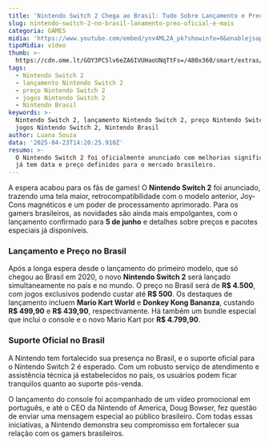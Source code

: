 ```yaml
---
title: 'Nintendo Switch 2 Chega ao Brasil: Tudo Sobre Lançamento e Preços'
slug: nintendo-switch-2-no-brasil-lanamento-preo-oficial-e-mais
categoria: GAMES
midia: 'https://www.youtube.com/embed/ynv4ML2A_pk?showinfo=0&enablejsapi=1'
tipoMidia: video
thumb: >-
  https://cdn.ome.lt/GOY3PC5lv6eZA6IVUHaoUNqTtFs=/480x360/smart/extras/conteudos/00_4ogJLso.jpg
tags:
  - Nintendo Switch 2
  - lançamento Nintendo Switch 2
  - preço Nintendo Switch 2
  - jogos Nintendo Switch 2
  - Nintendo Brasil
keywords: >-
  Nintendo Switch 2, lançamento Nintendo Switch 2, preço Nintendo Switch 2,
  jogos Nintendo Switch 2, Nintendo Brasil
author: Luana Souza
data: '2025-04-23T14:20:25.910Z'
resumo: >-
  O Nintendo Switch 2 foi oficialmente anunciado com melhorias significativas e
  já tem data e preço definidos para o mercado brasileiro.
---
```


A espera acabou para os fãs de games! O **Nintendo Switch 2** foi anunciado, trazendo uma tela maior, retrocompatibilidade com o modelo anterior, Joy-Cons magnéticos e um poder de processamento aprimorado. Para os gamers brasileiros, as novidades são ainda mais empolgantes, com o lançamento confirmado para **5 de junho** e detalhes sobre preços e pacotes especiais já disponíveis.

<blockquote class="twitter-tweet"><a href="https://twitter.com/user/status/1879920523427352902"></a></blockquote>

### Lançamento e Preço no Brasil

Após a longa espera desde o lançamento do primeiro modelo, que só chegou ao Brasil em 2020, o novo **Nintendo Switch 2** será lançado simultaneamente no país e no mundo. O preço no Brasil será de **R$ 4.500**, com jogos exclusivos podendo custar até **R$ 500**. Os destaques de lançamento incluem **Mario Kart World** e **Donkey Kong Bananza**, custando **R$ 499,90** e **R$ 439,90**, respectivamente. Há também um bundle especial que inclui o console e o novo Mario Kart por **R$ 4.799,90**.

### Suporte Oficial no Brasil

A Nintendo tem fortalecido sua presença no Brasil, e o suporte oficial para o Nintendo Switch 2 é esperado. Com um robusto serviço de atendimento e assistência técnica já estabelecidos no país, os usuários podem ficar tranquilos quanto ao suporte pós-venda.

O lançamento do console foi acompanhado de um vídeo promocional em português, e até o CEO da Nintendo of America, Doug Bowser, fez questão de enviar uma mensagem especial ao público brasileiro. Com todas essas iniciativas, a Nintendo demonstra seu compromisso em fortalecer sua relação com os gamers brasileiros.
